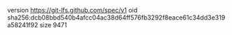 version https://git-lfs.github.com/spec/v1
oid sha256:dcb08bbd540b4afcc04ac38d64ff576fb3292f8eace61c34dd3e319a58241f92
size 9471
